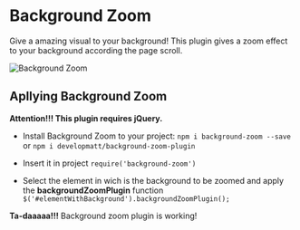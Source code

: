 # Background Zoom
Give a amazing visual to your background! This plugin gives a zoom effect to your background according the page scroll.

![Background Zoom](background-zoom.gif)

## Apllying Background Zoom
**Attention!!! This plugin requires jQuery.**
 - Install Background Zoom to your project:
 `npm i background-zoom --save` or `npm i developmatt/background-zoom-plugin`
- Insert it in project
`require('background-zoom')`

- Select the element in wich is the background to be zoomed and apply the **backgroundZoomPlugin** function
`$('#elementWithBackground').backgroundZoomPlugin();`

**Ta-daaaaa!!!** Background zoom plugin is working!